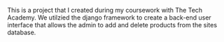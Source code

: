 
This is a project that I created during my coursework with The Tech Academy. We utilzied the django framework to create a back-end user interface that allows the admin to add and delete products from the sites database. 

